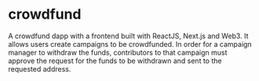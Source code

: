 # crowdfund

A crowdfund dapp with a frontend built with ReactJS, Next.js and Web3. It allows users create campaigns to be crowdfunded. In order for
a campaign manager to withdraw the funds, contributors to that campaign must approve the request for the funds
to be withdrawn and sent to the requested address.
